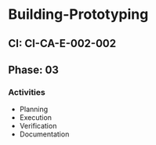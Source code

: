 # Building-Prototyping

## CI: CI-CA-E-002-002
## Phase: 03

### Activities
- Planning
- Execution
- Verification
- Documentation

